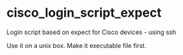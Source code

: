 # cisco_login_script_expect
Login script based on expect for Cisco devices - using ssh

Use it on a unix box. Make it executable file first.
